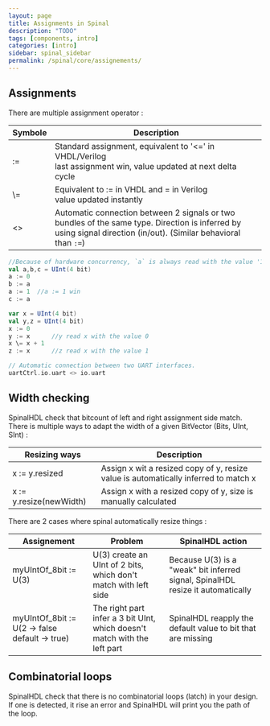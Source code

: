 ```yaml
---
layout: page
title: Assignments in Spinal
description: "TODO"
tags: [components, intro]
categories: [intro]
sidebar: spinal_sidebar
permalink: /spinal/core/assignements/
---
```



## Assignments
There are multiple assignment operator :

| Symbole| Description |
| ------- | ---- |
| := | Standard assignment, equivalent to '<=' in VHDL/Verilog <br> last assignment win, value updated at next delta cycle  |
| \\= | Equivalent to := in VHDL and = in Verilog <br> value updated instantly |
| <> | Automatic connection between 2 signals or two bundles of the same type. Direction is inferred by using signal direction (in/out). (Similar behavioral than `:=`)  |

```scala
//Because of hardware concurrency, `a` is always read with the value '1' by b and c
val a,b,c = UInt(4 bit)
a := 0
b := a
a := 1  //a := 1 win
c := a  

var x = UInt(4 bit)
val y,z = UInt(4 bit)
x := 0
y := x      //y read x with the value 0
x \= x + 1
z := x      //z read x with the value 1

// Automatic connection between two UART interfaces.
uartCtrl.io.uart <> io.uart
```

## Width checking

SpinalHDL check that bitcount of left and right assignment side match. There is multiple ways to adapt the width of a given BitVector (Bits, UInt, SInt) :

| Resizing ways | Description|
| ------- | ---- |
| x := y.resized | Assign x wit a resized copy of y, resize value is automatically inferred to match x  |
| x := y.resize(newWidth) | Assign x with a resized copy of y, size is manually calculated |

There are 2 cases where spinal automatically resize things :


| Assignement | Problem | SpinalHDL action |
| ------- | ---- | ---- |
| myUIntOf_8bit := U(3) | U(3) create an UInt of 2 bits, which don't match with left side  | Because  U(3) is a "weak" bit inferred signal, SpinalHDL resize it automatically |
| myUIntOf_8bit := U(2 -> false default -> true) | The right part infer a 3 bit UInt, which doesn't match with the left part | SpinalHDL reapply the default value to bit that are missing |

## Combinatorial loops

SpinalHDL check that there is no combinatorial loops (latch) in your design. If one is detected, it rise an error and SpinalHDL will print you the path of the loop.
